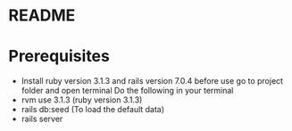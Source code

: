 # README

# Prerequisites
* Install ruby version 3.1.3 and rails version 7.0.4 before use
  go to project folder and open terminal
Do the following in your terminal
* rvm use 3.1.3  (ruby version 3.1.3)
* rails db:seed  (To load the default data)
* rails server
